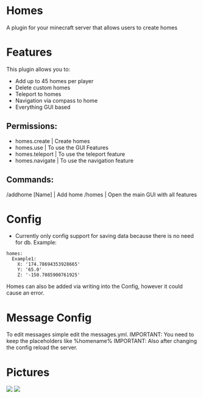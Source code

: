 # Homes

A plugin for your minecraft server that allows users to create homes

# Features
This plugin allows you to:
* Add up to 45 homes per player
* Delete custom homes
* Teleport to homes
* Navigation via compass to home
* Everything GUI based

## Permissions:

* homes.create | Create homes
* homes.use | To use the GUI Features
* homes.teleport | To use the teleport feature
* homes.navigate | To use the navigation feature
  
## Commands:

/addhome [Name] | Add home
/homes | Open the main GUI with all features

# Config
* Currently only config support for saving data because there is no need for db.
Example:
```
homes:
  Example1:
    X: '174.78694353928665'
    Y: '65.0'
    Z: '-150.7085900761925'
```

Homes can also be added via writing into the Config, however it could cause an error.

# Message Config

To edit messages simple edit the messages.yml.
IMPORTANT: You need to keep the placeholders like %homename%
IMPORTANT: Also after changing the config reload the server.

# Pictures

![](https://github.com/pqtriick/Homes/blob/master/2023-10-07_17.06.01.png)
![](https://github.com/pqtriick/Homes/blob/master/2023-10-07_17.21.13.png)
